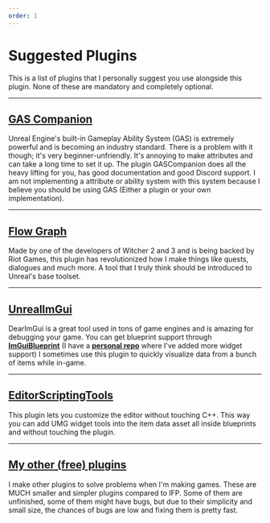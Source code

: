 ```yaml
---
order: 1
---
```


# Suggested Plugins

This is a list of plugins that I personally suggest you use alongside this plugin. None of these are mandatory and completely optional.

---
## <a href="https://www.unrealengine.com/marketplace/en-US/product/gas-companion" target="_blank">**GAS Companion**</a>
Unreal Engine's built-in Gameplay Ability System (GAS) is extremely powerful and is becoming an industry standard. There is a problem with it though; it's very beginner-unfriendly. It's annoying to make attributes and can take a long time to set it up. The plugin GASCompanion does all the heavy lifting for you, has good documentation and good Discord support. I am not implementing a attribute or ability system with this system because I believe you should be using GAS (Either a plugin or your own implementation).

---
## <a href="https://github.com/MothCocoon/FlowGraph" target="_blank">**Flow Graph**</a>
Made by one of the developers of Witcher 2 and 3 and is being backed by Riot Games, this plugin has revolutionized how I make things like quests, dialogues and much more. A tool that I truly think should be introduced to Unreal's base toolset.


---
## <a href="https://github.com/IDI-Systems/UnrealImGui" target="_blank">**UnrealImGui**</a>
DearImGui is a great tool used in tons of game engines and is amazing for debugging your game.
You can get blueprint support through <a href="https://github.com/TheEnbyWitch/ImGuiBlueprint" target="_blank">**ImGuiBlueprint**</a> (I have a <a href="https://github.com/Variann/ImGuiBlueprint" target="_blank">**personal repo**</a> where I've added more widget support)
I sometimes use this plugin to quickly visualize data from a bunch of items while in-game.

---
## <a href="https://github.com/HoussineMehnik/UE4-EditorScriptingToolsPlugin" target="_blank">**EditorScriptingTools**</a>
This plugin lets you customize the editor without touching C++. This way you can add UMG widget tools into the item data asset all inside blueprints and without touching the plugin.

---
## <a href="https://github.com/Variann/ModularityPractice" target="_blank">**My other (free) plugins**</a>
I make other plugins to solve problems when I'm making games. These are MUCH smaller and simpler plugins compared to IFP.
Some of them are unfinished, some of them might have bugs, but due to their simplicity and small size, the chances of bugs are low and fixing them is pretty fast.